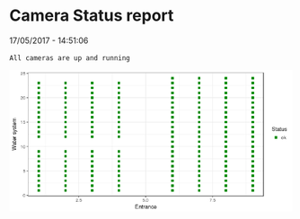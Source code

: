Camera Status report
================
17/05/2017 - 14:51:06

    All cameras are up and running

![](camreport_files/figure-markdown_github/unnamed-chunk-2-1.png)
